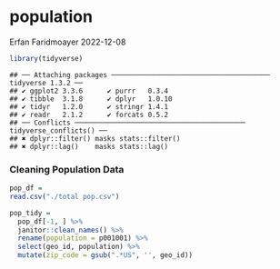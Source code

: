 population
================
Erfan Faridmoayer
2022-12-08

``` r
library(tidyverse)
```

    ## ── Attaching packages ─────────────────────────────────────── tidyverse 1.3.2 ──
    ## ✔ ggplot2 3.3.6      ✔ purrr   0.3.4 
    ## ✔ tibble  3.1.8      ✔ dplyr   1.0.10
    ## ✔ tidyr   1.2.0      ✔ stringr 1.4.1 
    ## ✔ readr   2.1.2      ✔ forcats 0.5.2 
    ## ── Conflicts ────────────────────────────────────────── tidyverse_conflicts() ──
    ## ✖ dplyr::filter() masks stats::filter()
    ## ✖ dplyr::lag()    masks stats::lag()

### Cleaning Population Data

``` r
pop_df = 
read.csv("./total pop.csv")

pop_tidy = 
  pop_df[-1, ] %>% 
  janitor::clean_names() %>% 
  rename(population = p001001) %>% 
  select(geo_id, population) %>% 
  mutate(zip_code = gsub(".*US", '', geo_id))
```
